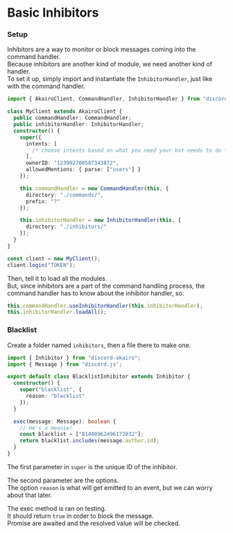 <!-- markdownlint-disable MD001 -->

# Basic Inhibitors

### Setup

Inhibitors are a way to monitor or block messages coming into the command handler.  
Because inhibitors are another kind of module, we need another kind of handler.  
To set it up, simply import and instantiate the `InhibitorHandler`, just like with the command handler.

```ts
import { AkairoClient, CommandHandler, InhibitorHandler } from "discord-akairo";

class MyClient extends AkairoClient {
  public commandHandler: CommandHandler;
  public inhibitorHandler: InhibitorHandler;
  constructor() {
    super({
      intents: [
        /* choose intents based on what you need your bot needs to do */
      ],
      ownerID: "123992700587343872",
      allowedMentions: { parse: ["users"] }
    });

    this.commandHandler = new CommandHandler(this, {
      directory: "./commands/",
      prefix: "?"
    });

    this.inhibitorHandler = new InhibitorHandler(this, {
      directory: "./inhibitors/"
    });
  }
}

const client = new MyClient();
client.login("TOKEN");
```

Then, tell it to load all the modules.  
But, since inhibitors are a part of the command handling process, the command handler has to know about the inhibitor handler, so:

```ts
this.commandHandler.useInhibitorHandler(this.inhibitorHandler);
this.inhibitorHandler.loadAll();
```

### Blacklist

Create a folder named `inhibitors`, then a file there to make one.

```ts
import { Inhibitor } from "discord-akairo";
import { Message } from "discord.js";

export default class BlacklistInhibitor extends Inhibitor {
  constructor() {
    super("blacklist", {
      reason: "blacklist"
    });
  }

  exec(message: Message): boolean {
    // He's a meanie!
    const blacklist = ["81440962496172032"];
    return blacklist.includes(message.author.id);
  }
}
```

The first parameter in `super` is the unique ID of the inhibitor.

The second parameter are the options.  
The option `reason` is what will get emitted to an event, but we can worry about that later.

The exec method is ran on testing.  
It should return `true` in order to block the message.  
Promise are awaited and the resolved value will be checked.
